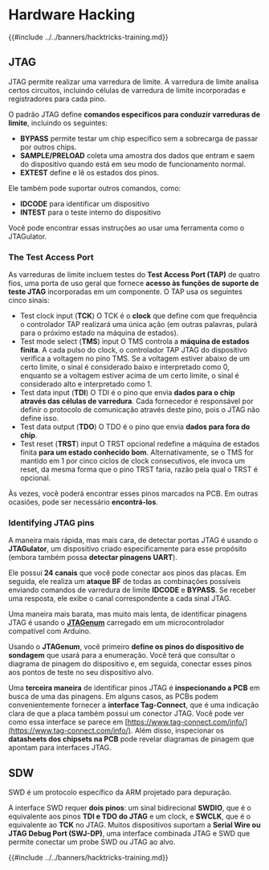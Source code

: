 # Hardware Hacking

{{#include ../../banners/hacktricks-training.md}}

## JTAG

JTAG permite realizar uma varredura de limite. A varredura de limite analisa certos circuitos, incluindo células de varredura de limite incorporadas e registradores para cada pino.

O padrão JTAG define **comandos específicos para conduzir varreduras de limite**, incluindo os seguintes:

- **BYPASS** permite testar um chip específico sem a sobrecarga de passar por outros chips.
- **SAMPLE/PRELOAD** coleta uma amostra dos dados que entram e saem do dispositivo quando está em seu modo de funcionamento normal.
- **EXTEST** define e lê os estados dos pinos.

Ele também pode suportar outros comandos, como:

- **IDCODE** para identificar um dispositivo
- **INTEST** para o teste interno do dispositivo

Você pode encontrar essas instruções ao usar uma ferramenta como o JTAGulator.

### The Test Access Port

As varreduras de limite incluem testes do **Test Access Port (TAP)** de quatro fios, uma porta de uso geral que fornece **acesso às funções de suporte de teste JTAG** incorporadas em um componente. O TAP usa os seguintes cinco sinais:

- Test clock input (**TCK**) O TCK é o **clock** que define com que frequência o controlador TAP realizará uma única ação (em outras palavras, pulará para o próximo estado na máquina de estados).
- Test mode select (**TMS**) input O TMS controla a **máquina de estados finita**. A cada pulso do clock, o controlador TAP JTAG do dispositivo verifica a voltagem no pino TMS. Se a voltagem estiver abaixo de um certo limite, o sinal é considerado baixo e interpretado como 0, enquanto se a voltagem estiver acima de um certo limite, o sinal é considerado alto e interpretado como 1.
- Test data input (**TDI**) O TDI é o pino que envia **dados para o chip através das células de varredura**. Cada fornecedor é responsável por definir o protocolo de comunicação através deste pino, pois o JTAG não define isso.
- Test data output (**TDO**) O TDO é o pino que envia **dados para fora do chip**.
- Test reset (**TRST**) input O TRST opcional redefine a máquina de estados finita **para um estado conhecido bom**. Alternativamente, se o TMS for mantido em 1 por cinco ciclos de clock consecutivos, ele invoca um reset, da mesma forma que o pino TRST faria, razão pela qual o TRST é opcional.

Às vezes, você poderá encontrar esses pinos marcados na PCB. Em outras ocasiões, pode ser necessário **encontrá-los**.

### Identifying JTAG pins

A maneira mais rápida, mas mais cara, de detectar portas JTAG é usando o **JTAGulator**, um dispositivo criado especificamente para esse propósito (embora também possa **detectar pinagens UART**).

Ele possui **24 canais** que você pode conectar aos pinos das placas. Em seguida, ele realiza um **ataque BF** de todas as combinações possíveis enviando comandos de varredura de limite **IDCODE** e **BYPASS**. Se receber uma resposta, ele exibe o canal correspondente a cada sinal JTAG.

Uma maneira mais barata, mas muito mais lenta, de identificar pinagens JTAG é usando o [**JTAGenum**](https://github.com/cyphunk/JTAGenum/) carregado em um microcontrolador compatível com Arduino.

Usando o **JTAGenum**, você primeiro **define os pinos do dispositivo de sondagem** que usará para a enumeração. Você terá que consultar o diagrama de pinagem do dispositivo e, em seguida, conectar esses pinos aos pontos de teste no seu dispositivo alvo.

Uma **terceira maneira** de identificar pinos JTAG é **inspecionando a PCB** em busca de uma das pinagens. Em alguns casos, as PCBs podem convenientemente fornecer a **interface Tag-Connect**, que é uma indicação clara de que a placa também possui um conector JTAG. Você pode ver como essa interface se parece em [https://www.tag-connect.com/info/](https://www.tag-connect.com/info/). Além disso, inspecionar os **datasheets dos chipsets na PCB** pode revelar diagramas de pinagem que apontam para interfaces JTAG.

## SDW

SWD é um protocolo específico da ARM projetado para depuração.

A interface SWD requer **dois pinos**: um sinal bidirecional **SWDIO**, que é o equivalente aos pinos **TDI e TDO do JTAG** e um clock, e **SWCLK**, que é o equivalente ao **TCK** no JTAG. Muitos dispositivos suportam a **Serial Wire ou JTAG Debug Port (SWJ-DP)**, uma interface combinada JTAG e SWD que permite conectar um probe SWD ou JTAG ao alvo.

{{#include ../../banners/hacktricks-training.md}}
